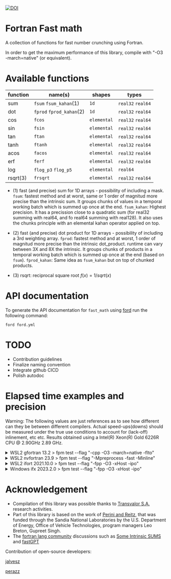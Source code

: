 [![DOI](https://zenodo.org/badge/681533852.svg)](https://zenodo.org/badge/latestdoi/681533852)
# Fortran Fast math
A collection of functions for fast number crunching using Fortran.

In order to get the maximum performance of this library, compile with "-O3 -march=native" (or equivalent).

# Available functions

| function | name(s)               | shapes     | types            | 
|----------|-----------------------|------------|------------------|
| sum      | `fsum` `fsum_kahan`(1) |        `1d`|`real32` `real64` |
| dot      | `fprod` `fprod_kahan`(2)|        `1d`|`real32` `real64` |
| cos      | `fcos`                | `elemental`|`real32` `real64` |
| sin      | `fsin`                | `elemental`|`real32` `real64` |
| tan      | `ftan`                | `elemental`|`real32` `real64` |
| tanh     | `ftanh`               | `elemental`|`real32` `real64` |
| acos     | `facos`               | `elemental`|`real32` `real64` |
| erf      | `ferf`                | `elemental`|`real32` `real64` |
| log      | `flog_p3` `flog_p5`   | `elemental`|         `real64` |
| rsqrt(3) | `frsqrt`              | `elemental`|`real32` `real64` |

* (1) fast (and precise) sum for 1D arrays - possibility of including a mask.
    `fsum`: fastest method and at worst, same or 1 order of magnitud more precise than the intrinsic sum. It groups chunks of values in a temporal working batch which is summed up once at the end.
    `fsum_kahan`: Highest precision. It has a precission close to a quadratic sum (for real32 summing with real64, and fo real64 summing with real128). It also uses the chunks principle with an elemental kahan operator applied on top.

* (2) fast (and precise) dot product for 1D arrays - possibility of including a 3rd weighting array.
    `fprod`: fastest method and at worst, 1 order of magnitud more precise than the intrinsic dot_product. runtime can vary between 3X and 8X the intrinsic. It groups chunks of products in a temporal working batch which is summed up once at the end (based on `fsum`).
    `fprod_kahan`: Same idea as `fsum_kahan` but on top of chunked products.
* (3) rsqrt: reciprocal square root $f(x)=1/sqrt(x)$
# API documentation

To generate the API documentation for `fast_math` using
[ford](https://github.com/Fortran-FOSS-Programmers/ford) run the following
command:

```shell
ford ford.yml
```

# TODO
* Contribution guidelines
* Finalize naming convention
* Integrate github CICD
* Polish autodoc

# Elapsed time examples and precision
Warning: The following values are just references as to see how different can they be between different compilers. Actual speed-ups(downs) should be measured under the true use conditions to account for (lack-off) inlinement, etc etc. Results obtained using a Intel(R) Xeon(R) Gold 6226R CPU @ 2.90GHz   2.89 GHz.
<details>
<summary>WSL2 gfortran 13.2 > fpm test --flag "-cpp -O3 -march=native -flto"</summary>

|      sum r32 | <time> [ns/eval] | Speed-Up | relative error  |
|--------------|------------------|----------|-----------------|
|    intrinsic |           1.0300 |     1.00 |      3.1511E-06 |
|        kahan |           0.1200 |     8.58 |      9.5367E-08 |
|        chunk |           0.0900 |    11.44 |      1.0824E-07 |
 
|      sum r64 | <time> [ns/eval] | Speed-Up | relative error  |
|--------------|------------------|----------|-----------------|
|    intrinsic |           1.2100 |     1.00 |      5.6974E-15 |
|        kahan |           0.4300 |     2.81 |      1.3278E-16 |
|        chunk |           0.1100 |    11.00 |      2.3359E-16 |
 
| sum r32 mask | <time> [ns/eval] | Speed-Up | relative error  |
|--------------|------------------|----------|-----------------|
|    intrinsic |           1.2300 |     1.00 |      1.6180E-06 |
|        kahan |           4.3400 |     0.28 |      8.3327E-08 |
|        chunk |           0.3800 |     3.24 |      8.8394E-08 |
 
| sum r64 mask | <time> [ns/eval] | Speed-Up | relative error  |
|--------------|------------------|----------|-----------------|
|    intrinsic |           3.8600 |     1.00 |      2.9463E-15 |
|        kahan |           4.1950 |     0.92 |      6.8723E-17 |
|        chunk |           0.4200 |     9.19 |      1.1879E-16 |
 
|      dot r32 | <time> [ns/eval] | Speed-Up | relative error  |
|--------------|------------------|----------|-----------------|
|    intrinsic |           1.2100 |     1.00 |      3.2994E-06 |
|        kahan |           0.2300 |     5.26 |      9.8348E-08 |
|        chunk |           0.1200 |    10.08 |      1.1307E-07 |
 
|      dot r64 | <time> [ns/eval] | Speed-Up | relative error  |
|--------------|------------------|----------|-----------------|
|    intrinsic |           1.1900 |     1.00 |      5.9648E-15 |
|        kahan |           0.4400 |     2.70 |      1.2812E-16 |
|        chunk |           0.0900 |    13.22 |      2.2760E-16 |

|        trigo | <time> [ns/eval] | Speed-Up | relative error  |
|--------------|------------------|----------|-----------------|
|     fsin r32 |           0.5280 |     7.54 |      3.0972E-07 | 
|     fsin r64 |           0.9320 |     8.76 |      3.9779E-16 | 
|    facos r32 |           0.3080 |    20.87 |      2.9135E-05 | 
|    facos r64 |           0.5960 |    15.90 |      2.1557E-14 | 

|       hyperb | <time> [ns/eval] | Speed-Up | relative error  |
|--------------|------------------|----------|-----------------|
|    ftanh r32 |           1.7280 |    10.07 |      7.4200E-08 | 
|    ftanh r64 |           1.9360 |     9.32 |      1.3282E-09 | 
|     ferf r32 |           0.4760 |    31.71 |      9.6432E-08 | 
|     ferf r64 |           0.7640 |    18.42 |      9.6298E-08 | 

|        rsqrt | <time> [ns/eval] | Speed-Up | relative error  |
|--------------|------------------|----------|-----------------|
|   frsqrt r32 |           0.3480 |     1.06 |      9.4399E-04 | 
|   frsqrt r64 |           0.6320 |     2.23 |      8.6268E-04 | 
</details>

<details>
<summary>WSL2 nvfortran 23.9 > fpm test --flag "-Mpreprocess -fast -Minline"</summary>

|      sum r32 | <time> [ns/eval] | Speed-Up | relative error  |
|--------------|------------------|----------|-----------------|
|    intrinsic |           0.1000 |     1.00 |      1.1295E-07 |
|        kahan |           1.2500 |     0.08 |      9.8169E-08 |
|        chunk |           0.0700 |     1.43 |      7.0930E-08 |
 
|      sum r64 | <time> [ns/eval] | Speed-Up | relative error  |
|--------------|------------------|----------|-----------------|
|    intrinsic |           0.1400 |     1.00 |      3.8969E-16 |
|        kahan |           1.6300 |     0.09 |      1.2623E-16 |
|        chunk |           0.2500 |     0.56 |      1.8996E-16 |
 
| sum r32 mask | <time> [ns/eval] | Speed-Up | relative error  |
|--------------|------------------|----------|-----------------|
|    intrinsic |           0.1700 |     1.00 |      2.0742E-07 |
|        kahan |           5.5650 |     0.03 |      8.1956E-08 |
|        chunk |           0.2550 |     0.67 |      5.8889E-08 |
 
| sum r64 mask | <time> [ns/eval] | Speed-Up | relative error  |
|--------------|------------------|----------|-----------------|
|    intrinsic |           0.3600 |     1.00 |      3.8136E-16 |
|        kahan |           5.7750 |     0.06 |      6.2839E-17 |
|        chunk |           0.4400 |     0.82 |      8.5598E-17 |
 
|      dot r32 | <time> [ns/eval] | Speed-Up | relative error  |
|--------------|------------------|----------|-----------------|
|    intrinsic |           0.1400 |     1.00 |      1.1426E-07 |
|        kahan |           1.9700 |     0.07 |      9.7811E-08 |
|        chunk |           0.1700 |     0.82 |      7.1764E-08 |
 
|      dot r64 | <time> [ns/eval] | Speed-Up | relative error  |
|--------------|------------------|----------|-----------------|
|    intrinsic |           0.2400 |     1.00 |      3.9246E-16 |
|        kahan |           1.8700 |     0.13 |      1.3178E-16 |
|        chunk |           0.4100 |     0.59 |      1.9129E-16 |

|        trigo | <time> [ns/eval] | Speed-Up | relative error  |
|--------------|------------------|----------|-----------------|
|     fsin r32 |           0.0160 |   726.00 |      1.0325E-07 | 
|     fsin r64 |           0.0280 |   388.86 |      5.0118E-17 | 
|    facos r32 |           0.0120 |   466.67 |      1.0563E-06 | 
|    facos r64 |           0.0200 |   390.60 |      3.7996E-15 | 

|       hyperb | <time> [ns/eval] | Speed-Up | relative error  |
|--------------|------------------|----------|-----------------|
|    ftanh r32 |           0.0240 |   676.67 |      5.3264E-08 | 
|    ftanh r64 |           0.0080 |  1595.00 |      1.3282E-09 | 
|     ferf r32 |           0.0040 |  4851.00 |      9.1205E-08 | 
|     ferf r64 |           0.0320 |   549.62 |      9.6298E-08 | 

|        rsqrt | <time> [ns/eval] | Speed-Up | relative error  |
|--------------|------------------|----------|-----------------|
|   frsqrt r32 |          16.5480 |     0.02 |      9.4387E-04 | 
|   frsqrt r64 |          15.8280 |     0.09 |      8.6745E-04 | 

</details>

<details>
<summary>WSL2 ifort 2021.10.0 > fpm test --flag "-fpp -O3 -xHost -ipo"</summary>

|      sum r32 | <time> [ns/eval] | Speed-Up | relative error  |
|--------------|------------------|----------|-----------------|
|    intrinsic |           0.0700 |     1.00 |      6.2262E-08 |
|        kahan |           0.2400 |     0.29 |      9.4564E-08 |
|        chunk |           0.1000 |     0.70 |      7.0930E-08 |
 
|      sum r64 | <time> [ns/eval] | Speed-Up | relative error  |
|--------------|------------------|----------|-----------------|
|    intrinsic |           0.0800 |     1.00 |      1.9862E-16 |
|        kahan |           0.5200 |     0.15 |      1.2867E-16 |
|        chunk |           0.1400 |     0.57 |      2.0384E-16 |
 
| sum r32 mask | <time> [ns/eval] | Speed-Up | relative error  |
|--------------|------------------|----------|-----------------|
|    intrinsic |           0.2000 |     1.00 |      2.0568E-07 |
|        kahan |           0.2150 |     0.93 |      7.7122E-08 |
|        chunk |           0.1450 |     1.38 |      6.7770E-08 |
 
| sum r64 mask | <time> [ns/eval] | Speed-Up | relative error  |
|--------------|------------------|----------|-----------------|
|    intrinsic |           0.2150 |     1.00 |      1.9040E-16 |
|        kahan |           0.4400 |     0.49 |      7.0610E-17 |
|        chunk |           0.3700 |     0.58 |      8.5154E-17 |
 
|      dot r32 | <time> [ns/eval] | Speed-Up | relative error  |
|--------------|------------------|----------|-----------------|
|    intrinsic |           0.0700 |     1.00 |      6.2031E-08 |
|        kahan |           0.2100 |     0.33 |      1.0544E-07 |
|        chunk |           0.0500 |     1.40 |      7.1526E-08 |
 
|      dot r64 | <time> [ns/eval] | Speed-Up | relative error  |
|--------------|------------------|----------|-----------------|
|    intrinsic |           0.2200 |     1.00 |      6.3782E-16 |
|        kahan |           0.4600 |     0.48 |      2.4047E-16 |
|        chunk |           0.1200 |     1.83 |      1.8829E-16 |

|        trigo | <time> [ns/eval] | Speed-Up | relative error  |
|--------------|------------------|----------|-----------------|
|     fsin r32 |           0.3560 |     1.26 |      1.9746E-07 | 
|     fsin r64 |           0.9280 |     1.38 |      7.5661E-17 | 
|    facos r32 |           0.3200 |     2.01 |      3.0743E-06 | 
|    facos r64 |           0.6520 |     3.36 |      6.3642E-15 | 

|       hyperb | <time> [ns/eval] | Speed-Up | relative error  |
|--------------|------------------|----------|-----------------|
|    ftanh r32 |           0.3960 |     3.70 |      1.1537E-08 | 
|    ftanh r64 |           0.6760 |     5.17 |      1.3282E-09 | 
|     ferf r32 |           0.3360 |     2.50 |      1.0924E-07 | 
|     ferf r64 |           0.8440 |     2.18 |      9.6298E-08 | 

|        rsqrt | <time> [ns/eval] | Speed-Up | relative error  |
|--------------|------------------|----------|-----------------|
|   frsqrt r32 |           0.2600 |     1.31 |      9.4032E-04 | 
|   frsqrt r64 |           0.6360 |     2.27 |      8.7360E-04 | 
</details>

<details>
<summary>Windows ifx 2023.2.0 > fpm test --flag "-fpp -O3 -xHost -ipo"</summary>

|      sum r32 | <time> [ns/eval] | Speed-Up | relative error  |
|--------------|------------------|----------|-----------------|
|    intrinsic |           0.3200 |     1.00 |      8.4376E-07 |
|        kahan |           1.0300 |     0.31 |      8.7321E-08 |
|        chunk |           0.4800 |     0.67 |      8.7082E-08 |
 
|      sum r64 | <time> [ns/eval] | Speed-Up | relative error  |
|--------------|------------------|----------|-----------------|
|    intrinsic |           1.1200 |     1.00 |      5.7371E-15 |
|        kahan |           0.9400 |     1.19 |      1.9507E-16 |
|        chunk |           0.5600 |     2.00 |      1.9418E-16 |
 
| sum r32 mask | <time> [ns/eval] | Speed-Up | relative error  |
|--------------|------------------|----------|-----------------|
|    intrinsic |           2.2700 |     1.00 |      1.5584E-06 |
|        kahan |           4.4750 |     0.51 |      9.1434E-08 |
|        chunk |           4.7200 |     0.48 |      8.7559E-08 |
 
| sum r64 mask | <time> [ns/eval] | Speed-Up | relative error  |
|--------------|------------------|----------|-----------------|
|    intrinsic |           2.1750 |     1.00 |      2.9075E-15 |
|        kahan |           4.7550 |     0.46 |      1.0636E-16 |
|        chunk |           4.0250 |     0.54 |      1.0525E-16 |
 
|      dot r32 | <time> [ns/eval] | Speed-Up | relative error  |
|--------------|------------------|----------|-----------------|
|    intrinsic |           0.2600 |     1.00 |      7.9530E-07 |
|        kahan |           1.3800 |     0.19 |      6.8307E-08 |
|        chunk |           0.4900 |     0.53 |      6.9737E-08 |
 
|      dot r64 | <time> [ns/eval] | Speed-Up | relative error  |
|--------------|------------------|----------|-----------------|
|    intrinsic |           0.6200 |     1.00 |      2.9848E-15 |
|        kahan |           1.4200 |     0.44 |      1.8197E-16 |
|        chunk |           0.5800 |     1.07 |      1.8330E-16 |

|        trigo | <time> [ns/eval] | Speed-Up | relative error  |
|--------------|------------------|----------|-----------------|
|     fsin r32 |           3.4640 |     0.47 |      1.3924E-07 | 
|     fsin r64 |           3.2320 |     1.31 |      1.0296E-15 | 
|    facos r32 |           1.3960 |     5.22 |      3.1710E-05 | 
|    facos r64 |           1.4080 |     6.28 |      5.2928E-13 | 

|       hyperb | <time> [ns/eval] | Speed-Up | relative error  |
|--------------|------------------|----------|-----------------|
|    ftanh r32 |           2.8280 |     1.22 |      2.3012E-08 | 
|    ftanh r64 |           2.6280 |     2.97 |      1.3282E-09 | 
|     ferf r32 |           3.8600 |     1.57 |      3.0995E-07 | 
|     ferf r64 |           3.9600 |     5.67 |      9.6298E-08 | 

|        rsqrt | <time> [ns/eval] | Speed-Up | relative error  |
|--------------|------------------|----------|-----------------|
|   frsqrt r32 |           1.6640 |     0.19 |      9.4038E-04 | 
|   frsqrt r64 |           1.4320 |     0.96 |      8.7360E-04 |
</details>

# Acknowledgement

* Compilation of this library was possible thanks to [Transvalor S.A.](https://www.transvalor.com/en/homepage) research activities. 
* Part of this library is based on the work of [Perini and Reitz](https://doi.org/10.1016/j.combustflame.2018.04.013), that was funded through the Sandia National Laboratories by the U.S. Department of Energy, Office of Vehicle Technologies, program managers Leo Breton, Gupreet Singh.
* The [fortran lang community](https://fortran-lang.discourse.group/) discussions such as [Some Intrinsic SUMS](https://fortran-lang.discourse.group/t/some-intrinsic-sums/5760) and [fastGPT](https://fortran-lang.discourse.group/t/fastgpt-faster-than-pytorch-in-300-lines-of-fortran/5385)

Contribution of open-source developers:

[jalvesz](https://github.com/jalvesz)

[perazz](https://github.com/perazz)